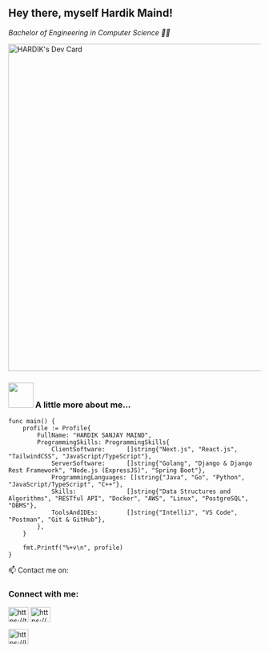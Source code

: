 <h2> Hey there, myself Hardik Maind!</h2>
<!-- <img align='right' src="https://media.giphy.com/media/HEPwfdu6T6svpPE1eN/giphy.gif" width="230" eight="230"> -->
<p><em> Bachelor of Engineering in Computer Science 👨‍💻</em></p>
<p>
<!--  <a href="https://app.daily.dev/hardik06"><img src="https://api.daily.dev/devcards/16c3b16f3f6347b0aa7335944c2f852b.png?r=g3g" width="400" alt="HARDIK's Dev Card"/></a> -->

 <a href="https://app.daily.dev/hardik06"><img src="https://api.daily.dev/devcards/v2/YowXyvsux3n29wx7eskdL.png?r=3iy&type=wide" width="652" alt="HARDIK's Dev Card"/></a>
</p>

### <img src="https://media.giphy.com/media/cmCEsJZHYBPels360q/giphy.gif" width="50"> A little more about me...
<!--
const profile = {
  fullName: "HARDIK SANJAY MAIND",
  programmingSkills: {
    clientSoftware: ["Next.js", "React.js", "TailwindCSS", "JavaScript/TypeScript"],
    serverSoftware: ["Golang", "Django & Django Rest Framework", "Node.js (ExpressJS)", "Spring Boot"],
    programmingLanguages: ["Java", "Go", "Python", "JavaScript/TypeScript", "C++"],
    skills: [
      "Data Structures and Algorithms",
      "RESTful API",
      "Docker",
      "AWS",
      "Linux",
      "PostgreSQL",
      "DBMS",
    ],
    toolsAndIDEs: ["IntelliJ", "VS Code", "Postman", "Git & GitHub"],
  },
};
 -->
```golang
func main() {
	profile := Profile{
		FullName: "HARDIK SANJAY MAIND",
		ProgrammingSkills: ProgrammingSkills{
			ClientSoftware:      []string{"Next.js", "React.js", "TailwindCSS", "JavaScript/TypeScript"},
			ServerSoftware:      []string{"Golang", "Django & Django Rest Framework", "Node.js (ExpressJS)", "Spring Boot"},
			ProgrammingLanguages: []string{"Java", "Go", "Python", "JavaScript/TypeScript", "C++"},
			Skills:              []string{"Data Structures and Algorithms", "RESTful API", "Docker", "AWS", "Linux", "PostgreSQL", "DBMS"},
			ToolsAndIDEs:        []string{"IntelliJ", "VS Code", "Postman", "Git & GitHub"},
		},
	}

	fmt.Printf("%+v\n", profile)
}
```


📫 Contact me on:


<h3 align="left">Connect with me:</h3>
<p align="left">
<a href="https://twitter.com/hardikmaind" target="blank"><img align="center" src="https://raw.githubusercontent.com/rahuldkjain/github-profile-readme-generator/master/src/images/icons/Social/twitter.svg" alt="https://twitter.com/hardikmaind" height="30" width="40" /></a>
<a href="https://www.linkedin.com/in/hardik-maind-b213ba182/" target="blank"><img align="center" src="https://raw.githubusercontent.com/rahuldkjain/github-profile-readme-generator/master/src/images/icons/Social/linked-in-alt.svg" alt="https://www.linkedin.com/in/hardik-maind-b213ba182/" height="30" width="40" /></a>

<a href="https://leetcode.com/maindhardik/" target="blank"><img align="center" src="https://raw.githubusercontent.com/rahuldkjain/github-profile-readme-generator/master/src/images/icons/Social/leet-code.svg" alt="https://leetcode.com/maindhardik/" height="30" width="40" /></a>
